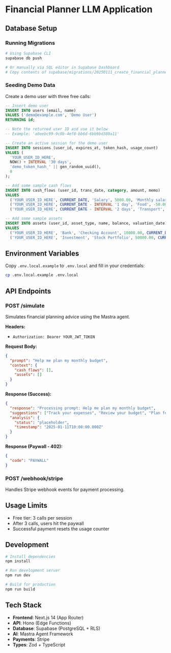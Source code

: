# Financial Planner LLM Application

## Database Setup

### Running Migrations

```bash
# Using Supabase CLI
supabase db push

# Or manually via SQL editor in Supabase Dashboard
# Copy contents of supabase/migrations/20250111_create_financial_planner_schema.sql
```

### Seeding Demo Data

Create a demo user with three free calls:

```sql
-- Insert demo user
INSERT INTO users (email, name)
VALUES ('demo@example.com', 'Demo User')
RETURNING id;

-- Note the returned user ID and use it below
-- Example: 'a0eebc99-9c0b-4ef8-bb6d-6bb9bd380a11'

-- Create an active session for the demo user
INSERT INTO sessions (user_id, expires_at, token_hash, usage_count)
VALUES (
  'YOUR_USER_ID_HERE',
  NOW() + INTERVAL '30 days',
  'demo_token_hash_' || gen_random_uuid(),
  0
);

-- Add some sample cash flows
INSERT INTO cash_flows (user_id, trans_date, category, amount, memo)
VALUES 
  ('YOUR_USER_ID_HERE', CURRENT_DATE, 'Salary', 5000.00, 'Monthly salary'),
  ('YOUR_USER_ID_HERE', CURRENT_DATE - INTERVAL '1 day', 'Food', -50.00, 'Lunch'),
  ('YOUR_USER_ID_HERE', CURRENT_DATE - INTERVAL '2 days', 'Transport', -20.00, 'Train fare');

-- Add some sample assets
INSERT INTO assets (user_id, asset_type, name, balance, valuation_date)
VALUES 
  ('YOUR_USER_ID_HERE', 'Bank', 'Checking Account', 10000.00, CURRENT_DATE),
  ('YOUR_USER_ID_HERE', 'Investment', 'Stock Portfolio', 50000.00, CURRENT_DATE);
```

## Environment Variables

Copy `.env.local.example` to `.env.local` and fill in your credentials:

```bash
cp .env.local.example .env.local
```

## API Endpoints

### POST /simulate
Simulates financial planning advice using the Mastra agent.

**Headers:**
- `Authorization: Bearer YOUR_JWT_TOKEN`

**Request Body:**
```json
{
  "prompt": "Help me plan my monthly budget",
  "context": {
    "cash_flows": [],
    "assets": []
  }
}
```

**Response (Success):**
```json
{
  "response": "Processing prompt: Help me plan my monthly budget",
  "suggestions": ["Track your expenses", "Review your budget", "Plan for retirement"],
  "analysis": {
    "status": "placeholder",
    "timestamp": "2025-01-11T10:00:00.000Z"
  }
}
```

**Response (Paywall - 402):**
```json
{
  "code": "PAYWALL"
}
```

### POST /webhook/stripe
Handles Stripe webhook events for payment processing.

## Usage Limits

- Free tier: 3 calls per session
- After 3 calls, users hit the paywall
- Successful payment resets the usage counter

## Development

```bash
# Install dependencies
npm install

# Run development server
npm run dev

# Build for production
npm run build
```

## Tech Stack

- **Frontend**: Next.js 14 (App Router)
- **API**: Hono (Edge Functions)
- **Database**: Supabase (PostgreSQL + RLS)
- **AI**: Mastra Agent Framework
- **Payments**: Stripe
- **Types**: Zod + TypeScript